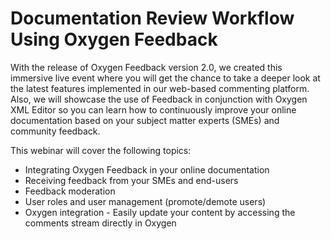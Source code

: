 # Documentation Review Workflow Using Oxygen Feedback

With the release of Oxygen Feedback version 2.0, we created this immersive live event where you will get the chance to take a deeper look at the latest features implemented in our web-based commenting platform. Also, we will showcase the use of Feedback in conjunction with Oxygen XML Editor so you can learn how to continuously improve your online documentation based on your subject matter experts (SMEs) and community feedback.

This webinar will cover the following topics:

 - Integrating Oxygen Feedback in your online documentation
 - Receiving feedback from your SMEs and end-users
 - Feedback moderation
 - User roles and user management (promote/demote users)
 - Oxygen integration - Easily update your content by accessing the comments stream directly in Oxygen
